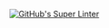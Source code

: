 [![GitHub's Super Linter](https://github.com/ICS20-Programming-SavyonM/Unit1-02-HTML-Images/workflows/GitHub's%20Super%20Linter/badge.svg)](https://github.com/ICS20-Programming-SavyonM/Unit1-02-HTML-Images/actions)